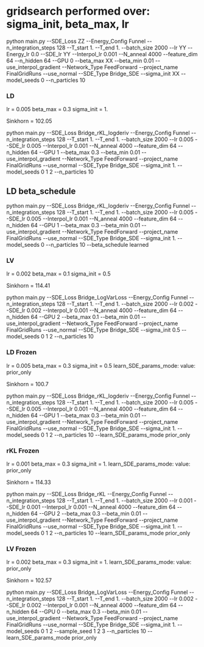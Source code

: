 # gridsearch performed over: sigma_init, beta_max, lr

python main.py --SDE_Loss ZZ --Energy_Config Funnel --n_integration_steps 128 --T_start 1. --T_end 1. --batch_size 2000 --lr YY --Energy_lr 0.0 --SDE_lr YY --Interpol_lr 0.001 --N_anneal 4000 --feature_dim 64 --n_hidden 64 --GPU 0 --beta_max XX --beta_min 0.01 --use_interpol_gradient --Network_Type FeedForward --project_name FinalGridRuns --use_normal --SDE_Type Bridge_SDE --sigma_init XX --model_seeds 0 --n_particles 10

### LD 
lr = 0.005
beta_max = 0.3
sigma_init = 1.

Sinkhorn = 102.05

python main.py --SDE_Loss Bridge_rKL_logderiv --Energy_Config Funnel --n_integration_steps 128 --T_start 1. --T_end 1. --batch_size 2000 --lr 0.005 --SDE_lr 0.005 --Interpol_lr 0.001 --N_anneal 4000 --feature_dim 64 --n_hidden 64 --GPU 1 --beta_max 0.3 --beta_min 0.01 --use_interpol_gradient --Network_Type FeedForward --project_name FinalGridRuns --use_normal --SDE_Type Bridge_SDE --sigma_init 1. --model_seeds 0 1 2 --n_particles 10

## LD beta_schedule
python main.py --SDE_Loss Bridge_rKL_logderiv --Energy_Config Funnel --n_integration_steps 128 --T_start 1. --T_end 1. --batch_size 2000 --lr 0.005 --SDE_lr 0.005 --Interpol_lr 0.001 --N_anneal 4000 --feature_dim 64 --n_hidden 64 --GPU 1 --beta_max 0.3 --beta_min 0.01 --use_interpol_gradient --Network_Type FeedForward --project_name FinalGridRuns --use_normal --SDE_Type Bridge_SDE --sigma_init 1. --model_seeds 0 --n_particles 10 --beta_schedule learned


### LV 
lr = 0.002
beta_max = 0.1
sigma_init = 0.5

Sinkhorn = 114.41

python main.py --SDE_Loss Bridge_LogVarLoss --Energy_Config Funnel --n_integration_steps 128 --T_start 1. --T_end 1. --batch_size 2000 --lr 0.002 --SDE_lr 0.002 --Interpol_lr 0.001 --N_anneal 4000 --feature_dim 64 --n_hidden 64 --GPU 2 --beta_max 0.1 --beta_min 0.01 --use_interpol_gradient --Network_Type FeedForward --project_name FinalGridRuns --use_normal --SDE_Type Bridge_SDE --sigma_init 0.5 --model_seeds 0 1 2 --n_particles 10


### LD Frozen
lr = 0.005
beta_max = 0.3
sigma_init = 0.5
learn_SDE_params_mode:
value: prior_only

Sinkhorn = 100.7

python main.py --SDE_Loss Bridge_rKL_logderiv --Energy_Config Funnel --n_integration_steps 128 --T_start 1. --T_end 1. --batch_size 2000 --lr 0.005 --SDE_lr 0.005 --Interpol_lr 0.001 --N_anneal 4000 --feature_dim 64 --n_hidden 64 --GPU 1 --beta_max 0.3 --beta_min 0.01 --use_interpol_gradient --Network_Type FeedForward --project_name FinalGridRuns --use_normal --SDE_Type Bridge_SDE --sigma_init 1. --model_seeds 0 1 2 --n_particles 10 --learn_SDE_params_mode prior_only

### rKL Frozen
lr = 0.001
beta_max = 0.3
sigma_init = 1.
learn_SDE_params_mode:
value: prior_only

Sinkhorn = 114.33

python main.py --SDE_Loss Bridge_rKL --Energy_Config Funnel --n_integration_steps 128 --T_start 1. --T_end 1. --batch_size 2000 --lr 0.001 --SDE_lr 0.001 --Interpol_lr 0.001 --N_anneal 4000 --feature_dim 64 --n_hidden 64 --GPU 2 --beta_max 0.3 --beta_min 0.01 --use_interpol_gradient --Network_Type FeedForward --project_name FinalGridRuns --use_normal --SDE_Type Bridge_SDE --sigma_init 1. --model_seeds 0 1 2 --n_particles 10 --learn_SDE_params_mode prior_only

### LV Frozen
lr = 0.002
beta_max = 0.3
sigma_init = 1.
learn_SDE_params_mode:
value: prior_only

Sinkhorn = 102.57

python main.py --SDE_Loss Bridge_LogVarLoss --Energy_Config Funnel --n_integration_steps 128 --T_start 1. --T_end 1. --batch_size 2000 --lr 0.002 --SDE_lr 0.002 --Interpol_lr 0.001 --N_anneal 4000 --feature_dim 64 --n_hidden 64 --GPU 0 --beta_max 0.3 --beta_min 0.01 --use_interpol_gradient --Network_Type FeedForward --project_name FinalGridRuns --use_normal --SDE_Type Bridge_SDE --sigma_init 1. --model_seeds 0 1 2 --sample_seed 1 2 3 --n_particles 10 --learn_SDE_params_mode prior_only





